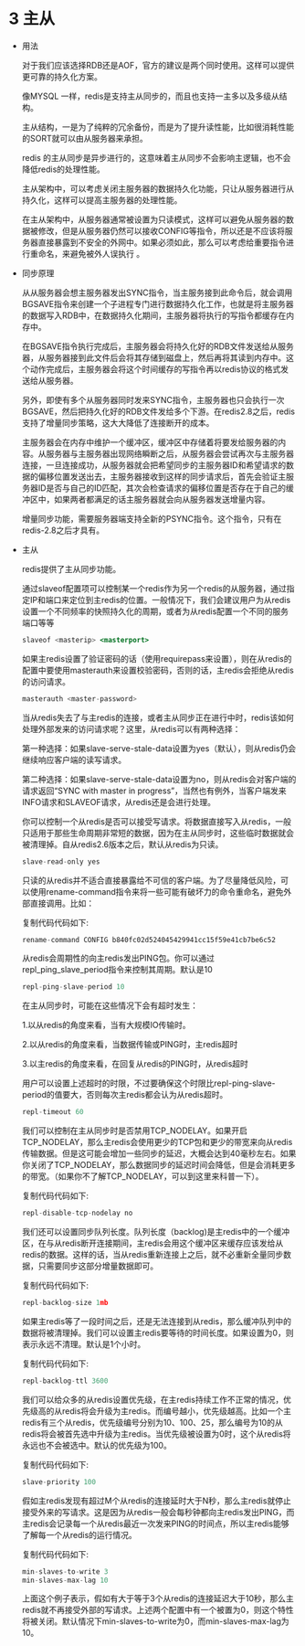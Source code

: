 # 3 主从

- 用法

    对于我们应该选择RDB还是AOF，官方的建议是两个同时使用。这样可以提供更可靠的持久化方案。

    像MYSQL 一样，redis是支持主从同步的，而且也支持一主多以及多级从结构。

    主从结构，一是为了纯粹的冗余备份，而是为了提升读性能，比如很消耗性能的SORT就可以由从服务器来承担。

    redis 的主从同步是异步进行的，这意味着主从同步不会影响主逻辑，也不会降低redis的处理性能。

    主从架构中，可以考虑关闭主服务器的数据持久化功能，只让从服务器进行从持久化，这样可以提高主服务器的处理性能。

    在主从架构中，从服务器通常被设置为只读模式，这样可以避免从服务器的数据被修改，但是从服务器仍然可以接收CONFIG等指令，所以还是不应该将服务器直接暴露到不安全的外网中。如果必须如此，那么可以考虑给重要指令进行重命名，来避免被外人误执行 。

- 同步原理

    从从服务器会想主服务器发出SYNC指令，当主服务接到此命令后，就会调用BGSAVE指令来创建一个子进程专门进行数据持久化工作，也就是将主服务器的数据写入RDB中，在数据持久化期间，主服务器将执行的写指令都缓存在内存中。

    在BGSAVE指令执行完成后，主服务器会将持久化好的RDB文件发送给从服务器，从服务器接到此文件后会将其存储到磁盘上，然后再将其读到内存中。这个动作完成后，主服务器会将这个时间缓存的写指令再以redis协议的格式发送给从服务器。

    另外，即使有多个从服务器同时发来SYNC指令，主服务器也只会执行一次BGSAVE，然后把持久化好的RDB文件发给多个下游。在redis2.8之后，redis支持了增量同步策略，这大大降低了连接断开的成本。

    主服务器会在内存中维护一个缓冲区，缓冲区中存储着将要发给服务器的内容。从服务器与主服务器出现网络瞬断之后，从服务器会尝试再次与主服务器连接，一旦连接成功，从服务器就会把希望同步的主服务器ID和希望请求的数据的偏移位置发送出去，主服务器接收到这样的同步请求后，首先会验证主服务器ID是否与自己的ID匹配，其次会检查请求的偏移位置是否存在于自己的缓冲区中，如果两者都满足的话主服务器就会向从服务器发送增量内容。

    增量同步功能，需要服务器端支持全新的PSYNC指令。这个指令，只有在redis-2.8之后才具有。

- 主从

    redis提供了主从同步功能。

    通过slaveof配置项可以控制某一个redis作为另一个redis的从服务器，通过指定IP和端口来定位到主redis的位置。一般情况下，我们会建议用户为从redis设置一个不同频率的快照持久化的周期，或者为从redis配置一个不同的服务端口等等

    ```jsx
    slaveof <masterip> <masterport>
    ```

    如果主redis设置了验证密码的话（使用requirepass来设置），则在从redis的配置中要使用masterauth来设置校验密码，否则的话，主redis会拒绝从redis的访问请求。

    ```jsx
    masterauth <master-password>
    ```

    当从redis失去了与主redis的连接，或者主从同步正在进行中时，redis该如何处理外部发来的访问请求呢？这里，从redis可以有两种选择：

    第一种选择：如果slave-serve-stale-data设置为yes（默认），则从redis仍会继续响应客户端的读写请求。

    第二种选择：如果slave-serve-stale-data设置为no，则从redis会对客户端的请求返回“SYNC with master in progress”，当然也有例外，当客户端发来INFO请求和SLAVEOF请求，从redis还是会进行处理。

    你可以控制一个从redis是否可以接受写请求。将数据直接写入从redis，一般只适用于那些生命周期非常短的数据，因为在主从同步时，这些临时数据就会被清理掉。自从redis2.6版本之后，默认从redis为只读。

    ```jsx
    slave-read-only yes
    ```

    只读的从redis并不适合直接暴露给不可信的客户端。为了尽量降低风险，可以使用rename-command指令来将一些可能有破坏力的命令重命名，避免外部直接调用。比如：

    复制代码代码如下:

    ```jsx
    rename-command CONFIG b840fc02d524045429941cc15f59e41cb7be6c52
    ```

    从redis会周期性的向主redis发出PING包。你可以通过repl_ping_slave_period指令来控制其周期。默认是10

    ```jsx
    repl-ping-slave-period 10
    ```

    在主从同步时，可能在这些情况下会有超时发生：

    1.以从redis的角度来看，当有大规模IO传输时。

    2.以从redis的角度来看，当数据传输或PING时，主redis超时

    3.以主redis的角度来看，在回复从redis的PING时，从redis超时

    用户可以设置上述超时的时限，不过要确保这个时限比repl-ping-slave-period的值要大，否则每次主redis都会认为从redis超时。

    ```jsx
    repl-timeout 60
    ```

    我们可以控制在主从同步时是否禁用TCP_NODELAY。如果开启TCP_NODELAY，那么主redis会使用更少的TCP包和更少的带宽来向从redis传输数据。但是这可能会增加一些同步的延迟，大概会达到40毫秒左右。如果你关闭了TCP_NODELAY，那么数据同步的延迟时间会降低，但是会消耗更多的带宽。（如果你不了解TCP_NODELAY，可以到这里来科普一下）。

    复制代码代码如下:

    ```jsx
    repl-disable-tcp-nodelay no
    ```

    我们还可以设置同步队列长度。队列长度（backlog)是主redis中的一个缓冲区，在与从redis断开连接期间，主redis会用这个缓冲区来缓存应该发给从redis的数据。这样的话，当从redis重新连接上之后，就不必重新全量同步数据，只需要同步这部分增量数据即可。

    复制代码代码如下:

    ```jsx
    repl-backlog-size 1mb
    ```

    如果主redis等了一段时间之后，还是无法连接到从redis，那么缓冲队列中的数据将被清理掉。我们可以设置主redis要等待的时间长度。如果设置为0，则表示永远不清理。默认是1个小时。

    复制代码代码如下:

    ```jsx
    repl-backlog-ttl 3600
    ```

    我们可以给众多的从redis设置优先级，在主redis持续工作不正常的情况，优先级高的从redis将会升级为主redis。而编号越小，优先级越高。比如一个主redis有三个从redis，优先级编号分别为10、100、25，那么编号为10的从redis将会被首先选中升级为主redis。当优先级被设置为0时，这个从redis将永远也不会被选中。默认的优先级为100。

    复制代码代码如下:

    ```jsx
    slave-priority 100
    ```

    假如主redis发现有超过M个从redis的连接延时大于N秒，那么主redis就停止接受外来的写请求。这是因为从redis一般会每秒钟都向主redis发出PING，而主redis会记录每一个从redis最近一次发来PING的时间点，所以主redis能够了解每一个从redis的运行情况。

    复制代码代码如下:

    ```jsx
    min-slaves-to-write 3
    min-slaves-max-lag 10
    ```

    上面这个例子表示，假如有大于等于3个从redis的连接延迟大于10秒，那么主redis就不再接受外部的写请求。上述两个配置中有一个被置为0，则这个特性将被关闭。默认情况下min-slaves-to-write为0，而min-slaves-max-lag为10。